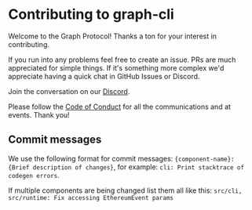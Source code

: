 # Contributing to graph-cli

Welcome to the Graph Protocol! Thanks a ton for your interest in contributing.

If you run into any problems feel free to create an issue. PRs are much appreciated for simple
things. If it's something more complex we'd appreciate having a quick chat in GitHub Issues or
Discord.

Join the conversation on our [Discord](https://discord.gg/9a5VCua).

Please follow the
[Code of Conduct](https://github.com/graphprotocol/graph-node/blob/master/CODE_OF_CONDUCT.md) for
all the communications and at events. Thank you!

## Commit messages

We use the following format for commit messages: `{component-name}: {Brief description of changes}`,
for example: `cli: Print stacktrace of codegen errors`.

If multiple components are being changed list them all like this:
`src/cli, src/runtime: Fix accessing EthereumEvent params`
